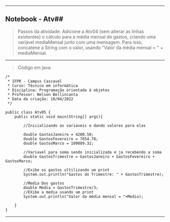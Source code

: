 <hr>

## Notebook - Atv##

> Passos da atividade: Adicione a Atv04 (sem alterar as linhas existentes) o cálculo para a média mensal de gastos, criando uma variável mediaMensal junto com uma mensagem. Para isso, concatene a String com o valor, usando "Valor da média mensal = " + mediaMensal.

  <hr>

> Código em java:

```
/*
 * IFPR - Campus Cascavel
 * Curso: Técnico em informática
 * Disciplina: Programação orientada à objetos
 * Professor: Nelson Bellincanta
 * Data da criação: 10/04/2022
 */

public class Atv05 {
    public static void main(String[] args){

        //Inicializando as variaveis e dando valores para elas 

        double GastosJaneiro = 4200.50;
        double GastosFevereiro = 7654.78;
        double GastosMarco = 109889.32;

        //Variavel para soma sendo inicializada e ja recebendo a soma
        double GastosTrimestre = GastosJaneiro + GastosFevereiro + GastosMarco;

        //Exibe os gastos ultilizando um print
        System.out.println("Gastos do Trimestre: " + GastosTrimestre);
        
        //Media Dos gastos
        double Media = GastosTrimestre/3;
        //EXibe a media usando um print
        System.out.println("Valor da média mensal = "+Media);

    }
}
```
<hr>